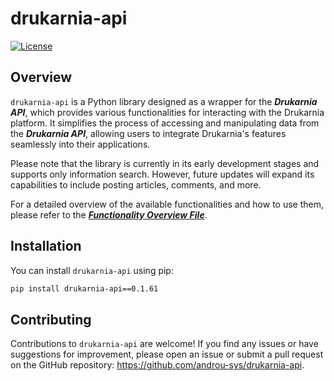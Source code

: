 # drukarnia-api


[![License](https://img.shields.io/badge/license-MIT-blue.svg)](https://github.com/androu-sys/drukarnia-api/blob/main/LICENSE)

## Overview
`drukarnia-api` is a Python library designed as a wrapper for the ***Drukarnia API***, which provides various functionalities for interacting with the Drukarnia platform. It simplifies the process of accessing and manipulating data from the ***Drukarnia API***, allowing users to integrate Drukarnia's features seamlessly into their applications.

Please note that the library is currently in its early development stages and supports only information search. However, future updates will expand its capabilities to include posting articles, comments, and more.

For a detailed overview of the available functionalities and how to use them, please refer to the [***Functionality Overview File***](https://github.com/androu-sys/drukarnia-api/blob/main/overview.ipynb).

## Installation
You can install `drukarnia-api` using pip:

```bash
pip install drukarnia-api==0.1.61
```

## Contributing

Contributions to `drukarnia-api` are welcome! If you find any issues or have suggestions for improvement, please open an issue or submit a pull request on the GitHub repository: https://github.com/androu-sys/drukarnia-api.